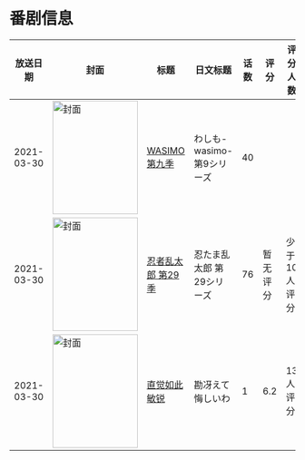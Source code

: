 # 番剧信息

|放送日期|封面|标题|日文标题|话数|评分|评分人数|
|---|---|---|---|---|---|---|
|2021-03-30|<img src="//lain.bgm.tv/pic/cover/c/b0/48/365856_xx202.jpg" alt="封面" style="width:150px;height:200px;object-fit:cover;">|[WASIMO 第九季](https://bangumi.tv/subject/365856)|わしも-wasimo- 第9シリーズ|40|||
|2021-03-30|<img src="//lain.bgm.tv/pic/cover/c/03/34/375671_TSLUR.jpg" alt="封面" style="width:150px;height:200px;object-fit:cover;">|[忍者乱太郎 第29季](https://bangumi.tv/subject/375671)|忍たま乱太郎 第29シリーズ|76|暂无评分|少于10人评分|
|2021-03-30|<img src="//lain.bgm.tv/pic/cover/c/54/95/451347_j3Buv.jpg" alt="封面" style="width:150px;height:200px;object-fit:cover;">|[直觉如此敏锐](https://bangumi.tv/subject/451347)|勘冴えて悔しいわ|1|6.2|13人评分|
